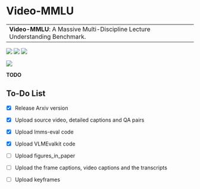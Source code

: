 # Video-MMLU

<table><tr><td>
    <strong>Video-MMLU</strong>: A Massive Multi-Discipline Lecture Understanding Benchmark.
</td></tr>
</table>

[![](https://img.shields.io/badge/web-922133)](https://rese1f.github.io/aurora-web/)
[![](http://img.shields.io/badge/arXiv-922133)](https://arxiv.org/abs/2410.03051)
[![](https://img.shields.io/badge/%F0%9F%A4%97%20_VideoMMLU_benchmark-ffc107?color=ffc107&logoColor=white)](https://huggingface.co/datasets/Enxin/Video-MMLU)



<img src="assets/teasor.png" align="center">


**TODO**
## To-Do List

- [x] Release Arxiv version
- [x] Upload source video, detailed captions and QA pairs
- [x] Upload lmms-eval code
- [x] Upload VLMEvalkit code
- [ ] Upload figures_in_paper
- [ ] Upload the frame captions, video captions and the transcripts
- [ ] Upload keyframes


